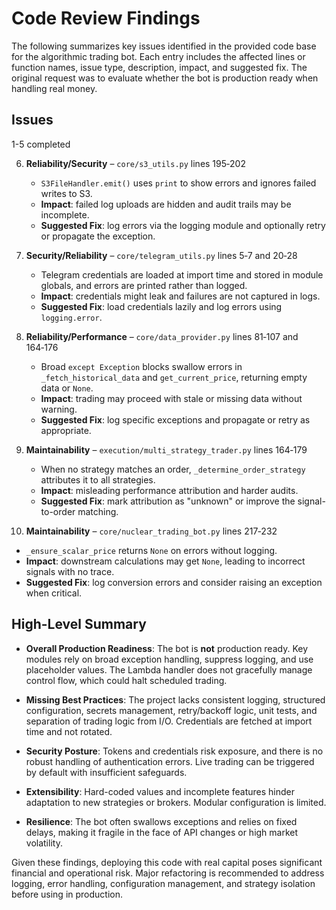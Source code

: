 # Code Review Findings

The following summarizes key issues identified in the provided code base for the algorithmic trading bot. Each entry includes the affected lines or function names, issue type, description, impact, and suggested fix. The original request was to evaluate whether the bot is production ready when handling real money.

## Issues

1-5 completed

6. **Reliability/Security** – `core/s3_utils.py` lines 195‑202
   - `S3FileHandler.emit()` uses `print` to show errors and ignores failed writes to S3.
   - **Impact**: failed log uploads are hidden and audit trails may be incomplete.
   - **Suggested Fix**: log errors via the logging module and optionally retry or propagate the exception.

7. **Security/Reliability** – `core/telegram_utils.py` lines 5‑7 and 20‑28
   - Telegram credentials are loaded at import time and stored in module globals, and errors are printed rather than logged.
   - **Impact**: credentials might leak and failures are not captured in logs.
   - **Suggested Fix**: load credentials lazily and log errors using `logging.error`.

8. **Reliability/Performance** – `core/data_provider.py` lines 81‑107 and 164‑176
   - Broad `except Exception` blocks swallow errors in `_fetch_historical_data` and `get_current_price`, returning empty data or `None`.
   - **Impact**: trading may proceed with stale or missing data without warning.
   - **Suggested Fix**: log specific exceptions and propagate or retry as appropriate.

9. **Maintainability** – `execution/multi_strategy_trader.py` lines 164‑179
   - When no strategy matches an order, `_determine_order_strategy` attributes it to all strategies.
   - **Impact**: misleading performance attribution and harder audits.
   - **Suggested Fix**: mark attribution as "unknown" or improve the signal-to-order matching.

10. **Maintainability** – `core/nuclear_trading_bot.py` lines 217‑232

- `_ensure_scalar_price` returns `None` on errors without logging.
- **Impact**: downstream calculations may get `None`, leading to incorrect signals with no trace.
- **Suggested Fix**: log conversion errors and consider raising an exception when critical.

## High-Level Summary

- **Overall Production Readiness**: The bot is **not** production ready. Key modules rely on broad exception handling, suppress logging, and use placeholder values. The Lambda handler does not gracefully manage control flow, which could halt scheduled trading.

- **Missing Best Practices**: The project lacks consistent logging, structured configuration, secrets management, retry/backoff logic, unit tests, and separation of trading logic from I/O. Credentials are fetched at import time and not rotated.

- **Security Posture**: Tokens and credentials risk exposure, and there is no robust handling of authentication errors. Live trading can be triggered by default with insufficient safeguards.

- **Extensibility**: Hard-coded values and incomplete features hinder adaptation to new strategies or brokers. Modular configuration is limited.

- **Resilience**: The bot often swallows exceptions and relies on fixed delays, making it fragile in the face of API changes or high market volatility.

Given these findings, deploying this code with real capital poses significant financial and operational risk. Major refactoring is recommended to address logging, error handling, configuration management, and strategy isolation before using in production.
